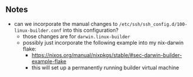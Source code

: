 Notes
-----

- can we incorporate the manual changes to `/etc/ssh/ssh_config.d/100-linux-builder.conf` into this configuration?
  - those changes are for `darwin.linux-builder`
  - possibly just incorporate the following example into my nix-darwin flake:
    - https://nixos.org/manual/nixpkgs/stable/#sec-darwin-builder-example-flake
    - this will set up a permanently running builder virtual machine
